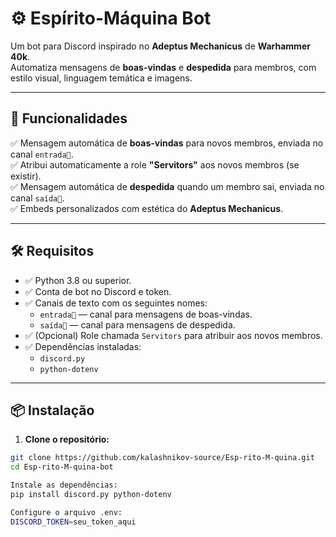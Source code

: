 # ⚙️ Espírito-Máquina Bot

Um bot para Discord inspirado no **Adeptus Mechanicus** de **Warhammer 40k**.  
Automatiza mensagens de **boas-vindas** e **despedida** para membros, com estilo visual, linguagem temática e imagens.

---

## 🚀 Funcionalidades

✅ Mensagem automática de **boas-vindas** para novos membros, enviada no canal `entrada🚪`.  
✅ Atribui automaticamente a role **"Servitors"** aos novos membros (se existir).  
✅ Mensagem automática de **despedida** quando um membro sai, enviada no canal `saída🚪`.  
✅ Embeds personalizados com estética do **Adeptus Mechanicus**.  

---

## 🛠️ Requisitos

- ✅ Python 3.8 ou superior.
- ✅ Conta de bot no Discord e token.
- ✅ Canais de texto com os seguintes nomes:
  - `entrada🚪` — canal para mensagens de boas-vindas.
  - `saída🚪` — canal para mensagens de despedida.
- ✅ (Opcional) Role chamada `Servitors` para atribuir aos novos membros.
- ✅ Dependências instaladas:
  - `discord.py`
  - `python-dotenv`

---

## 📦 Instalação

1. **Clone o repositório:**

```bash
git clone https://github.com/kalashnikov-source/Esp-rito-M-quina.git
cd Esp-rito-M-quina-bot

Instale as dependências:
pip install discord.py python-dotenv

Configure o arquivo .env:
DISCORD_TOKEN=seu_token_aqui 
